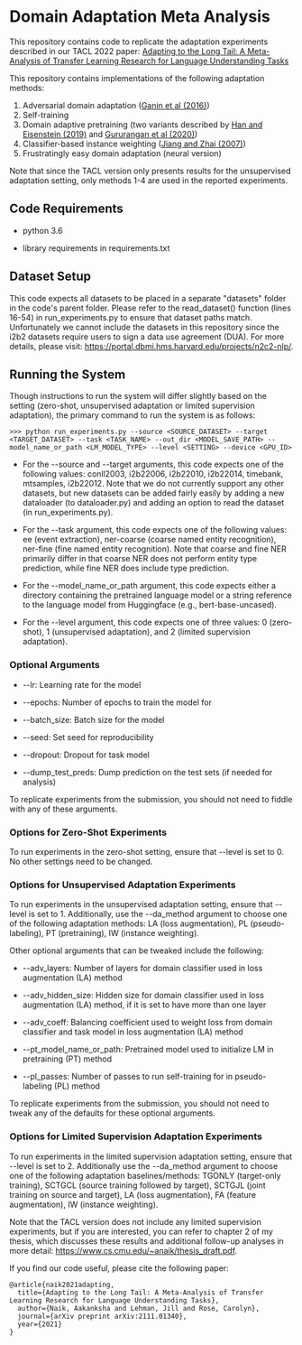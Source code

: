 # Domain Adaptation Meta Analysis
This repository contains code to replicate the adaptation experiments described in our TACL 2022 paper: [Adapting to the Long Tail: A Meta-Analysis of Transfer Learning Research for Language Understanding Tasks](https://arxiv.org/abs/2111.01340)

This repository contains implementations of the following adaptation methods:
1. Adversarial domain adaptation ([Ganin et al (2016)](https://www.jmlr.org/papers/volume17/15-239/15-239.pdf))
2. Self-training
3. Domain adaptive pretraining (two variants described by [Han and Eisenstein (2019)](https://aclanthology.org/D19-1433.pdf) and [Gururangan et al (2020)](https://aclanthology.org/2020.acl-main.740.pdf))
4. Classifier-based instance weighting ([Jiang and Zhai (2007)](https://aclanthology.org/P07-1034.pdf))
5. Frustratingly easy domain adaptation (neural version)

Note that since the TACL version only presents results for the unsupervised adaptation setting, only methods 1-4 are used in the reported experiments. 

## Code Requirements
- python 3.6

- library requirements in requirements.txt

## Dataset Setup

This code expects all datasets to be placed in a separate "datasets" folder in the code's parent folder. Please refer to the read_dataset() function (lines 16-54) in run_experiments.py to ensure that dataset paths match. Unfortunately we cannot include the datasets in this repository since the i2b2 datasets require users to sign a data use agreement (DUA). For more details, please visit: https://portal.dbmi.hms.harvard.edu/projects/n2c2-nlp/.

## Running the System
Though instructions to run the system will differ slightly based on the setting (zero-shot, unsupervised adaptation or limited supervision adaptation), the primary command to run the system is as follows:

```
>>> python run_experiments.py --source <SOURCE_DATASET> --target <TARGET_DATASET> --task <TASK_NAME> --out_dir <MODEL_SAVE_PATH> --model_name_or_path <LM_MODEL_TYPE> --level <SETTING> --device <GPU_ID>
``` 

- For the --source and --target arguments, this code expects one of the following values: conll2003, i2b22006, i2b22010, i2b22014, timebank, mtsamples, i2b22012. Note that we do not currently support any other datasets, but new datasets can be added fairly easily by adding a new dataloader (to dataloader.py) and adding an option to read the dataset (in run_experiments.py).

- For the --task argument, this code expects one of the following values: ee (event extraction), ner-coarse (coarse named entity recognition), ner-fine (fine named entity recognition). Note that coarse and fine NER primarily differ in that coarse NER does not perform entity type prediction, while fine NER does include type prediction.

- For the --model_name_or_path argument, this code expects either a directory containing the pretrained language model or a string reference to the language model from Huggingface (e.g., bert-base-uncased). 

- For the --level argument, this code expects one of three values: 0 (zero-shot), 1 (unsupervised adaptation), and 2 (limited supervision adaptation).

### Optional Arguments
- --lr: Learning rate for the model

- --epochs: Number of epochs to train the model for

- --batch_size: Batch size for the model

- --seed: Set seed for reproducibility

- --dropout: Dropout for task model

- --dump_test_preds: Dump prediction on the test sets (if needed for analysis)

To replicate experiments from the submission, you should not need to fiddle with any of these arguments.

### Options for Zero-Shot Experiments
To run experiments in the zero-shot setting, ensure that --level is set to 0. No other settings need to be changed.

### Options for Unsupervised Adaptation Experiments
To run experiments in the unsupervised adaptation setting, ensure that --level is set to 1. Additionally, use the --da_method argument to choose one of the following adaptation methods: LA (loss augmentation), PL (pseudo-labeling), PT (pretraining), IW (instance weighting). 

Other optional arguments that can be tweaked include the following:

- --adv_layers: Number of layers for domain classifier used in loss augmentation (LA) method

- --adv_hidden_size: Hidden size for domain classifier used in loss augmentation (LA) method, if it is set to have more than one layer

- --adv_coeff: Balancing coefficient used to weight loss from domain classifier and task model in loss augmentation (LA) method

- --pt_model_name_or_path: Pretrained model used to initialize LM in pretraining (PT) method

- --pl_passes: Number of passes to run self-training for in pseudo-labeling (PL) method

To replicate experiments from the submission, you should not need to tweak any of the defaults for these optional arguments.

### Options for Limited Supervision Adaptation Experiments
To run experiments in the limited supervision adaptation setting, ensure that --level is set to 2. Additionally use the --da_method argument to choose one of the following adaptation baselines/methods: TGONLY (target-only training), SCTGCL (source training followed by target), SCTGJL (joint training on source and target), LA (loss augmentation), FA (feature augmentation), IW (instance weighting).

Note that the TACL version does not include any limited supervision experiments, but if you are interested, you can refer to chapter 2 of my thesis, which discusses these results and additional follow-up analyses in more detail: https://www.cs.cmu.edu/~anaik/thesis_draft.pdf.

If you find our code useful, please cite the following paper:
```
@article{naik2021adapting,
  title={Adapting to the Long Tail: A Meta-Analysis of Transfer Learning Research for Language Understanding Tasks},
  author={Naik, Aakanksha and Lehman, Jill and Rose, Carolyn},
  journal={arXiv preprint arXiv:2111.01340},
  year={2021}
}
```
